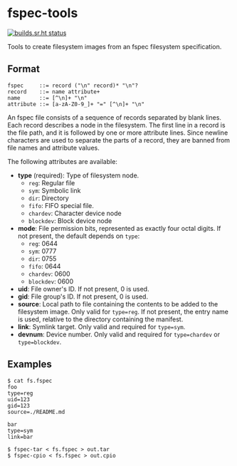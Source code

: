 # fspec-tools
[![builds.sr.ht status](https://builds.sr.ht/~ach/fspec-tools/commits/alpine.yml.svg)](https://builds.sr.ht/~ach/fspec-tools/commits/alpine.yml?)

Tools to create filesystem images from an fspec filesystem specification.

## Format

```
fspec     ::= record ("\n" record)* "\n"?
record    ::= name attribute+
name      ::= [^\n]+ "\n"
attribute ::= [a-zA-Z0-9_]+ "=" [^\n]+ "\n"
```

An fspec file consists of a sequence of records separated by blank
lines. Each record describes a node in the filesystem.  The first
line in a record is the file path, and it is followed by one or
more attribute lines. Since newline characters are used to separate
the parts of a record, they are banned from file names and attribute
values.

The following attributes are available:

- **type** (required): Type of filesystem node.
  * `reg`: Regular file
  * `sym`: Symbolic link
  * `dir`: Directory
  * `fifo`: FIFO special file.
  * `chardev`: Character device node
  * `blockdev`: Block device node
- **mode**: File permission bits, represented as exactly four
  octal digits. If not present, the default depends on `type`:
  * `reg`: 0644
  * `sym`: 0777
  * `dir`: 0755
  * `fifo`: 0644
  * `chardev`: 0600
  * `blockdev`: 0600
- **uid**: File owner's ID. If not present, 0 is used.
- **gid**: File group's ID. If not present, 0 is used.
- **source**: Local path to file containing the contents to be
  added to the filesystem image. Only valid for `type=reg`. If not
  present, the entry name is used, relative to the directory
  containing the manifest.
- **link**: Symlink target. Only valid and required for `type=sym`.
- **devnum**: Device number. Only valid and required for
  `type=chardev` or `type=blockdev`.

## Examples
```
$ cat fs.fspec
foo
type=reg
uid=123
gid=123
source=./README.md

bar
type=sym
link=bar

$ fspec-tar < fs.fspec > out.tar
$ fspec-cpio < fs.fspec > out.cpio
```
